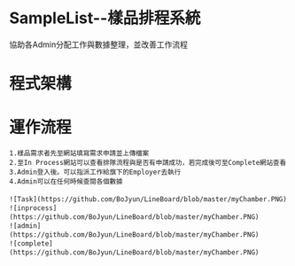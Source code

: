 # SampleList--樣品排程系統
協助各Admin分配工作與數據整理，並改善工作流程

# 程式架構

# 運作流程
    1.樣品需求者先至網站填寫需求申請並上傳檔案
    2.至In Process網站可以查看排隊流程與是否有申請成功，若完成後可至Complete網站查看
    3.Admin登入後。可以指派工作給旗下的Employer去執行
    4.Admin可以在任何時候查閱各個數據

    ![Task](https://github.com/BoJyun/LineBoard/blob/master/myChamber.PNG)
    ![inprocess](https://github.com/BoJyun/LineBoard/blob/master/myChamber.PNG)
    ![admin](https://github.com/BoJyun/LineBoard/blob/master/myChamber.PNG)
    ![complete](https://github.com/BoJyun/LineBoard/blob/master/myChamber.PNG)
